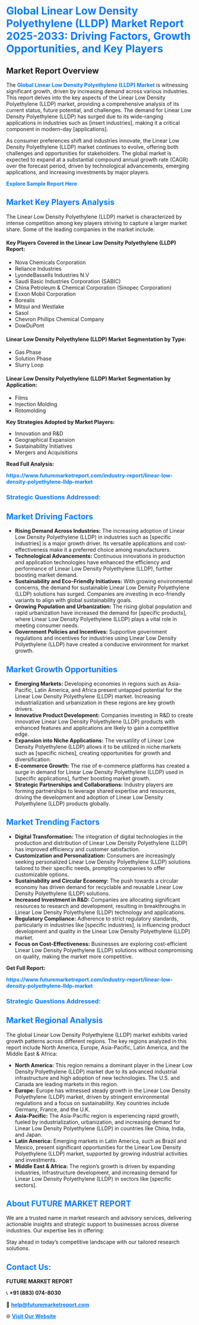 <h1 style="color: #007BFF;">Global Linear Low Density Polyethylene (LLDP) Market Report 2025-2033: Driving Factors, Growth Opportunities, and Key Players</h1>

<section id="overview">
<h2>Market Report Overview</h2>
<p>The <a href="https://www.futuremarketreport.com/industry-report/linear-low-density-polyethylene-lldp-market" style="color: #007BFF; text-decoration: none;"><strong>Global Linear Low Density Polyethylene (LLDP) Market</strong></a> is witnessing significant growth, driven by increasing demand across various industries. This report delves into the key aspects of the Linear Low Density Polyethylene (LLDP) market, providing a comprehensive analysis of its current status, future potential, and challenges. The demand for Linear Low Density Polyethylene (LLDP) has surged due to its wide-ranging applications in industries such as [insert industries], making it a critical component in modern-day [applications].</p>
<p>As consumer preferences shift and industries innovate, the Linear Low Density Polyethylene (LLDP) market continues to evolve, offering both challenges and opportunities for stakeholders. The global market is expected to expand at a substantial compound annual growth rate (CAGR) over the forecast period, driven by technological advancements, emerging applications, and increasing investments by major players.</p>
</section>

<section id="overview">
<p><a href="https://www.futuremarketreport.com/request-sample/reportId=61279" style="color: #007BFF; text-decoration: none;"><strong>Explore Sample Report Here</strong></a></p>
</section>

<section id="key-players">
<h2 style="color: #007BFF;">Market Key Players Analysis</h2>
<p>The Linear Low Density Polyethylene (LLDP) market is characterized by intense competition among key players striving to capture a larger market share. Some of the leading companies in the market include:</p>
<h4>Key Players Covered in the Linear Low Density Polyethylene (LLDP) Report:</h4>
<ul><li>Nova Chemicals Corporation</li><li>Reliance Industries</li><li>LyondeBassells Industries N.V</li><li>Saudi Basic Industries Corporation (SABIC)</li><li>China Petroleum &amp; Chemical Corporation (Sinopec Corporation)</li><li>Exxon Mobil Corporation</li><li>Borealis</li><li>Mitsui and Westlake</li><li>Sasol</li><li>Chevron Phillips Chemical Company</li><li>DowDuPont</li></ul>
<h4>Linear Low Density Polyethylene (LLDP) Market Segmentation by Type:</h4>
<ul><li>Gas Phase</li><li>Solution Phase</li><li>Slurry Loop</li></ul>

<h4>Linear Low Density Polyethylene (LLDP) Market Segmentation by Application:</h4>
<ul><li>Films</li><li>Injection Molding</li><li>Rotomolding</li></ul>
<p><strong>Key Strategies Adopted by Market Players:</strong></p>
<ul>
<li>Innovation and R&D</li>
<li>Geographical Expansion</li>
<li>Sustainability Initiatives</li>
<li>Mergers and Acquisitions</li>
</ul>
</section>

<section>
<p><strong>Read Full Analysis: </strong></p><a href="https://www.futuremarketreport.com/industry-report/linear-low-density-polyethylene-lldp-market" style="color: #007BFF; text-decoration: none;"><strong>https://www.futuremarketreport.com/industry-report/linear-low-density-polyethylene-lldp-market</strong></a>
<h3 style="color: #007BFF;">Strategic Questions Addressed:</h3>
</section>

<section id="driving-factors">
<h2 style="color: #007BFF;">Market Driving Factors</h2>
<ul>
<li><strong>Rising Demand Across Industries:</strong> The increasing adoption of Linear Low Density Polyethylene (LLDP) in industries such as [specific industries] is a major growth driver. Its versatile applications and cost-effectiveness make it a preferred choice among manufacturers.</li>
<li><strong>Technological Advancements:</strong> Continuous innovations in production and application technologies have enhanced the efficiency and performance of Linear Low Density Polyethylene (LLDP), further boosting market demand.</li>
<li><strong>Sustainability and Eco-Friendly Initiatives:</strong> With growing environmental concerns, the demand for sustainable Linear Low Density Polyethylene (LLDP) solutions has surged. Companies are investing in eco-friendly variants to align with global sustainability goals.</li>
<li><strong>Growing Population and Urbanization:</strong> The rising global population and rapid urbanization have increased the demand for [specific products], where Linear Low Density Polyethylene (LLDP) plays a vital role in meeting consumer needs.</li>
<li><strong>Government Policies and Incentives:</strong> Supportive government regulations and incentives for industries using Linear Low Density Polyethylene (LLDP) have created a conducive environment for market growth.</li>
</ul>
</section>

<section id="growth-opportunities">
<h2 style="color: #007BFF;">Market Growth Opportunities</h2>
<ul>
<li><strong>Emerging Markets:</strong> Developing economies in regions such as Asia-Pacific, Latin America, and Africa present untapped potential for the Linear Low Density Polyethylene (LLDP) market. Increasing industrialization and urbanization in these regions are key growth drivers.</li>
<li><strong>Innovative Product Development:</strong> Companies investing in R&D to create innovative Linear Low Density Polyethylene (LLDP) products with enhanced features and applications are likely to gain a competitive edge.</li>
<li><strong>Expansion into Niche Applications:</strong> The versatility of Linear Low Density Polyethylene (LLDP) allows it to be utilized in niche markets such as [specific niches], creating opportunities for growth and diversification.</li>
<li><strong>E-commerce Growth:</strong> The rise of e-commerce platforms has created a surge in demand for Linear Low Density Polyethylene (LLDP) used in [specific applications], further boosting market growth.</li>
<li><strong>Strategic Partnerships and Collaborations:</strong> Industry players are forming partnerships to leverage shared expertise and resources, driving the development and adoption of Linear Low Density Polyethylene (LLDP) products globally.</li>
</ul>
</section>

<section id="trending-factors">
<h2 style="color: #007BFF;">Market Trending Factors</h2>
<ul>
<li><strong>Digital Transformation:</strong> The integration of digital technologies in the production and distribution of Linear Low Density Polyethylene (LLDP) has improved efficiency and customer satisfaction.</li>
<li><strong>Customization and Personalization:</strong> Consumers are increasingly seeking personalized Linear Low Density Polyethylene (LLDP) solutions tailored to their specific needs, prompting companies to offer customizable options.</li>
<li><strong>Sustainability and Circular Economy:</strong> The push towards a circular economy has driven demand for recyclable and reusable Linear Low Density Polyethylene (LLDP) solutions.</li>
<li><strong>Increased Investment in R&D:</strong> Companies are allocating significant resources to research and development, resulting in breakthroughs in Linear Low Density Polyethylene (LLDP) technology and applications.</li>
<li><strong>Regulatory Compliance:</strong> Adherence to strict regulatory standards, particularly in industries like [specific industries], is influencing product development and quality in the Linear Low Density Polyethylene (LLDP) market.</li>
<li><strong>Focus on Cost-Effectiveness:</strong> Businesses are exploring cost-efficient Linear Low Density Polyethylene (LLDP) solutions without compromising on quality, making the market more competitive.</li>
</ul>
</section>

<section>
<p><strong>Get Full Report: </strong></p><a href="https://www.futuremarketreport.com/industry-report/linear-low-density-polyethylene-lldp-market" style="color: #007BFF; text-decoration: none;"><strong>https://www.futuremarketreport.com/industry-report/linear-low-density-polyethylene-lldp-market</strong></a>
<h3 style="color: #007BFF;">Strategic Questions Addressed:</h3>
</section>


<section id="regional-analysis">
<h2 style="color: #007BFF;">Market Regional Analysis</h2>
<p>The global Linear Low Density Polyethylene (LLDP) market exhibits varied growth patterns across different regions. The key regions analyzed in this report include North America, Europe, Asia-Pacific, Latin America, and the Middle East & Africa:</p>
<ul>
<li><strong>North America:</strong> This region remains a dominant player in the Linear Low Density Polyethylene (LLDP) market due to its advanced industrial infrastructure and high adoption of new technologies. The U.S. and Canada are leading markets in this region.</li>
<li><strong>Europe:</strong> Europe has witnessed steady growth in the Linear Low Density Polyethylene (LLDP) market, driven by stringent environmental regulations and a focus on sustainability. Key countries include Germany, France, and the U.K.</li>
<li><strong>Asia-Pacific:</strong> The Asia-Pacific region is experiencing rapid growth, fueled by industrialization, urbanization, and increasing demand for Linear Low Density Polyethylene (LLDP) in countries like China, India, and Japan.</li>
<li><strong>Latin America:</strong> Emerging markets in Latin America, such as Brazil and Mexico, present significant opportunities for the Linear Low Density Polyethylene (LLDP) market, supported by growing industrial activities and investments.</li>
<li><strong>Middle East & Africa:</strong> The region’s growth is driven by expanding industries, infrastructure development, and increasing demand for Linear Low Density Polyethylene (LLDP) in sectors like [specific sectors].</li>
</ul>
</section>

<footer>
<h2 style="color: #007BFF;">About FUTURE MARKET REPORT</h2>
<p>We are a trusted name in market research and advisory services, delivering actionable insights and strategic support to businesses across diverse industries. Our expertise lies in offering:</p>

<p>Stay ahead in today’s competitive landscape with our tailored research solutions.</p>

<h2 style="color: #007BFF;">Contact Us:</h2>
<p><strong>FUTURE MARKET REPORT</strong></p>
<p>📞 <strong>+91 (883) 074-8030</strong></p>
<p>📧 <strong><a href="mailto:help@futuremarketreport.com" style="color: #007BFF;">help@futuremarketreport.com</a></strong></p>
<p>🌐 <strong><a href="https://www.futuremarketreport.com/" style="color: #007BFF;">Visit Our Website</a></strong></p>
</footer>